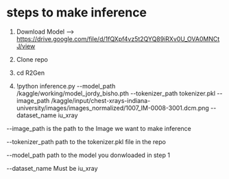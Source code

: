 # steps to make inference 

1) Download  Model --> https://drive.google.com/file/d/1fQXpf4vz5t2QYQ89iRXv0U_OVA0MNCtJ/view

2) Clone repo

3) cd R2Gen 

4) !python inference.py --model_path /kaggle/working/model_jordy_bisho.pth  --tokenizer_path tokenizer.pkl --image_path /kaggle/input/chest-xrays-indiana-university/images/images_normalized/1007_IM-0008-3001.dcm.png --dataset_name iu_xray  

--image_path is the path to the Image we want to make inference 


--tokenizer_path path to the tokenizer.pkl file in the repo 


--model_path path to the model you donwloaded in step 1 


--dataset_name Must be iu_xray 


